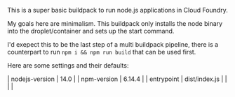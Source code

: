 This is a super basic buildpack to run node.js applications in Cloud Foundry.



My goals here are minimalism. This buildpack only installs the node binary into the droplet/container and sets up the start command.


I'd exepect this to be the last step of a multi buildpack pipeline, there is a counterpart to run `npm i && npm run build` that can be used first.


Here are some settings and their defaults:

| nodejs-version  | 14.0          |
| npm-version     | 6.14.4        |
| entrypoint      | dist/index.js |
| | |



